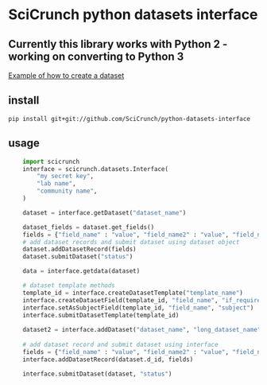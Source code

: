 # SciCrunch python datasets interface
## Currently this library works with Python 2 - working on converting to Python 3

[Example of how to create a dataset](https://github.com/SciCrunch/python-datasets-interface/tree/master/examples/create_dataset)
## install
```
pip install git+git://github.com/SciCrunch/python-datasets-interface
```

## usage
```python
    import scicrunch
    interface = scicrunch.datasets.Interface(
        "my secret key",
        "lab name",
        "community name", 
    )

    dataset = interface.getDataset("dataset_name")

    dataset_fields = dataset.get_fields()
    fields = {"field_name" : "value", "field_name2" : "value", "field_name3": "value"}
    # add dataset records and submit dataset using dataset object
    dataset.addDatasetRecord(fields)
    dataset.submitDataset("status")

    data = interface.getdata(dataset)

    # dataset template methods
    template_id = interface.createDatasetTemplate("template_name")
    interface.createDatasetField(template_id, "field_name", "if_required", "if_queryable")
    interface.setAsSubjectField(template_id, "field_name", "subject")
    interface.submitDatasetTemplate(template_id)
    
    dataset2 = interface.addDataset("dataset_name", "long_dataset_name", "description", "publications", template_id)
    
    # add dataset record and submit dataset using interface
    fields = {"field_name" : "value", "field_name2" : "value", "field_name3": "value"}
    interface.addDatasetRecord(dataset.d_id, fields)

    interface.submitDataset(dataset, "status")


```

